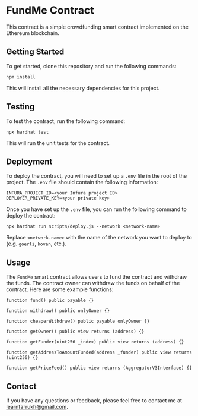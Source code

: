 # FundMe Contract

This contract is a simple crowdfunding smart contract implemented on the Ethereum blockchain.

## Getting Started

To get started, clone this repository and run the following commands:

```
npm install
```

This will install all the necessary dependencies for this project.

## Testing

To test the contract, run the following command:

```
npx hardhat test
```

This will run the unit tests for the contract.

## Deployment

To deploy the contract, you will need to set up a `.env` file in the root of the project. The `.env` file should contain the following information:

```
INFURA_PROJECT_ID=<your Infura project ID>
DEPLOYER_PRIVATE_KEY=<your private key>
```

Once you have set up the `.env` file, you can run the following command to deploy the contract:

```
npx hardhat run scripts/deploy.js --network <network-name>
```

Replace `<network-name>` with the name of the network you want to deploy to (e.g. `goerli`, `kovan`, etc.).

## Usage

The `FundMe` smart contract allows users to fund the contract and withdraw the funds. The contract owner can withdraw the funds on behalf of the contract. Here are some example functions:

```solidity
function fund() public payable {}

function withdraw() public onlyOwner {}

function cheaperWithdraw() public payable onlyOwner {}

function getOwner() public view returns (address) {}

function getFunder(uint256 _index) public view returns (address) {}

function getAddressToAmountFunded(address _funder) public view returns (uint256) {}

function getPriceFeed() public view returns (AggregatorV3Interface) {}
```



## Contact

If you have any questions or feedback, please feel free to contact me at learnfarrukh@gmail.com.


